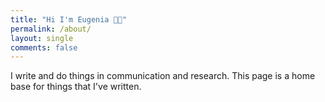```yaml
---
title: "Hi I'm Eugenia 👋🏻"
permalink: /about/
layout: single
comments: false
---
```


I write and do things in communication and research.
This page is a home base for things that I've written.